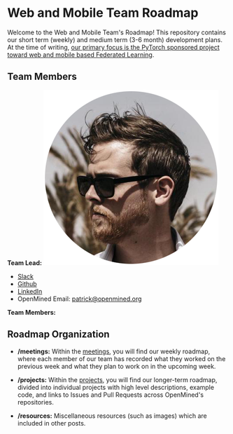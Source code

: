 # Web and Mobile Team Roadmap

Welcome to the Web and Mobile Team's Roadmap! This repository contains our short term (weekly) and medium term (3-6 month) development plans. At the time of writing, [our primary focus is the PyTorch sponsored project toward web and mobile based Federated Learning](https://blog.openmined.org/announcing-the-pytorch-openmined-federated-learning-fellowships/).

## Team Members

**Team Lead:**
![Patrick Cason](resources/patrick.png)

- [Slack](https://app.slack.com/client/T6963A864/D6BHGRDN3/user_profile/U6966R9BJ)
- [Github](https://github.com/cereallarceny)
- [LinkedIn](https://www.linkedin.com/in/patrickcason/)
- OpenMined Email: patrick@openmined.org

**Team Members:**

## Roadmap Organization

- **/meetings:** Within the [meetings](https://github.com/OpenMined/Roadmap/tree/master/web_and_mobile_team/meetings), you will find our weekly roadmap, where each member of our team has recorded what they worked on the previous week and what they plan to work on in the upcoming week.

- **/projects:** Within the [projects](https://github.com/OpenMined/Roadmap/tree/master/web_and_mobile_team/projects), you will find our longer-term roadmap, divided into individual projects with high level descriptions, example code, and links to Issues and Pull Requests across OpenMined's repositories.

- **/resources:** Miscellaneous resources (such as images) which are included in other posts.
